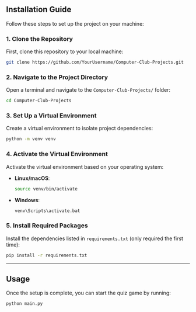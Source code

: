 ## Installation Guide

Follow these steps to set up the project on your machine:

### 1. Clone the Repository

First, clone this repository to your local machine:

```bash
git clone https://github.com/YourUsername/Computer-Club-Projects.git
```

### 2. Navigate to the Project Directory

Open a terminal and navigate to the `Computer-Club-Projects/` folder:

```bash
cd Computer-Club-Projects
```

### 3. Set Up a Virtual Environment

Create a virtual environment to isolate project dependencies:

```bash
python -m venv venv
```

### 4. Activate the Virtual Environment

Activate the virtual environment based on your operating system:

- **Linux/macOS**:

  ```bash
  source venv/bin/activate
  ```

- **Windows**:
  ```bash
  venv\Scripts\activate.bat
  ```

### 5. Install Required Packages

Install the dependencies listed in `requirements.txt` (only required the first time):

```bash
pip install -r requirements.txt
```

---

## Usage

Once the setup is complete, you can start the quiz game by running:

```bash
python main.py
```
